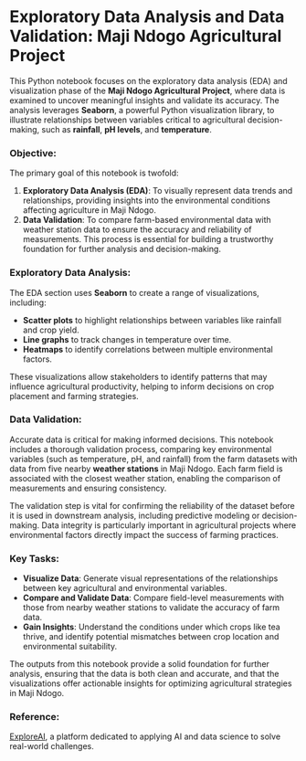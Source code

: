 # Exploratory Data Analysis and Data Validation: Maji Ndogo Agricultural Project

This Python notebook focuses on the exploratory data analysis (EDA) and visualization phase of the **Maji Ndogo Agricultural Project**, where data is examined to uncover meaningful insights and validate its accuracy. The analysis leverages **Seaborn**, a powerful Python visualization library, to illustrate relationships between variables critical to agricultural decision-making, such as **rainfall**, **pH levels**, and **temperature**.

### Objective:
The primary goal of this notebook is twofold:
1. **Exploratory Data Analysis (EDA)**: To visually represent data trends and relationships, providing insights into the environmental conditions affecting agriculture in Maji Ndogo.
2. **Data Validation**: To compare farm-based environmental data with weather station data to ensure the accuracy and reliability of measurements. This process is essential for building a trustworthy foundation for further analysis and decision-making.

### Exploratory Data Analysis:
The EDA section uses **Seaborn** to create a range of visualizations, including:
- **Scatter plots** to highlight relationships between variables like rainfall and crop yield.
- **Line graphs** to track changes in temperature over time.
- **Heatmaps** to identify correlations between multiple environmental factors.

These visualizations allow stakeholders to identify patterns that may influence agricultural productivity, helping to inform decisions on crop placement and farming strategies.

### Data Validation:
Accurate data is critical for making informed decisions. This notebook includes a thorough validation process, comparing key environmental variables (such as temperature, pH, and rainfall) from the farm datasets with data from five nearby **weather stations** in Maji Ndogo. Each farm field is associated with the closest weather station, enabling the comparison of measurements and ensuring consistency.

The validation step is vital for confirming the reliability of the dataset before it is used in downstream analysis, including predictive modeling or decision-making. Data integrity is particularly important in agricultural projects where environmental factors directly impact the success of farming practices.

### Key Tasks:
- **Visualize Data**: Generate visual representations of the relationships between key agricultural and environmental variables.
- **Compare and Validate Data**: Compare field-level measurements with those from nearby weather stations to validate the accuracy of farm data.
- **Gain Insights**: Understand the conditions under which crops like tea thrive, and identify potential mismatches between crop location and environmental suitability.

The outputs from this notebook provide a solid foundation for further analysis, ensuring that the data is both clean and accurate, and that the visualizations offer actionable insights for optimizing agricultural strategies in Maji Ndogo.

### Reference:
[ExploreAI](https://www.explore.ai/), a platform dedicated to applying AI and data science to solve real-world challenges.
